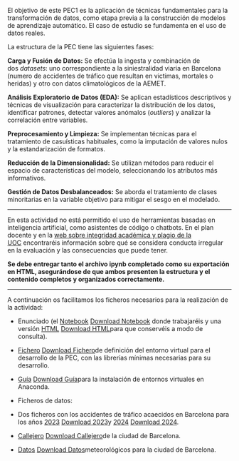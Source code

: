 
El objetivo de este PEC1 es la aplicación de técnicas fundamentales para la transformación de datos, como etapa previa a la construcción de modelos de aprendizaje automático. El caso de estudio se fundamenta en el uso de datos reales.

La estructura de la PEC tiene las siguientes fases:

**Carga y Fusión de Datos:** Se efectúa la ingesta y combinación de dos _datasets_: uno correspondiente a la siniestralidad viaria en Barcelona  (numero de accidentes de tráfico que resultan en victimas, mortales o heridas) y otro con datos climatológicos de la AEMET.

**Análisis Exploratorio de Datos (EDA):** Se aplican estadísticos descriptivos y técnicas de visualización para caracterizar la distribución de los datos, identificar patrones, detectar valores anómalos (_outliers_) y analizar la correlación entre variables.

**Preprocesamiento y Limpieza:** Se implementan técnicas para el tratamiento de casuísticas habituales, como la imputación de valores nulos y la estandarización de formatos.

**Reducción de la Dimensionalidad:** Se utilizan métodos para reducir el espacio de características del modelo, seleccionando los atributos más informativos.

**Gestión de Datos Desbalanceados:** Se aborda el tratamiento de clases minoritarias en la variable objetivo para mitigar el sesgo en el modelado.

---

En esta actividad no está permitido el uso de herramientas basadas en inteligencia artificial, como asistentes de código o chatbots. En el plan docente y en la [web sobre integridad académica y plagio de la UOC](https://campus.uoc.edu/estudiant/microsites/plagi/es/index.html) encontraréis información sobre qué se considera conducta irregular en la evaluación y las consecuencias que puede tener.

**Se debe entregar tanto el archivo ipynb completado como su exportación en HTML, asegurándose de que ambos presenten la estructura y el contenido completos y organizados correctamente.**

---

A continuación os facilitamos los ficheros necesarios para la realización de la actividad:

- Enunciado (el [Notebook](https://aula.uoc.edu/courses/69096/files/8882484?wrap=1 "M2.891_20251_PEC1-Enunciado.ipynb") [Download Notebook](https://aula.uoc.edu/courses/69096/files/8882484/download?download_frd=1) donde trabajaréis y una versión [HTML](https://aula.uoc.edu/courses/69096/files/8882488?wrap=1 "M2.891_20251_PEC1-Enunciado.html") [Download HTML](https://aula.uoc.edu/courses/69096/files/8882488/download?download_frd=1)para que conservéis a modo de consulta).
- [Fichero](https://aula.uoc.edu/courses/69096/files/8882491?wrap=1 "environment_uoc20251pec1.yml") [Download Fichero](https://aula.uoc.edu/courses/69096/files/8882491/download?download_frd=1)de definición del entorno virtual para el desarrollo de la PEC, con las librerías mínimas necesarias para su desarrollo.
- [Guía](https://aula.uoc.edu/courses/69096/files/8882493?wrap=1 "M2.891 - Instalacion Anaconda.pdf") [Download Guía](https://aula.uoc.edu/courses/69096/files/8882493/download?download_frd=1)para la instalación de entornos virtuales en Anaconda.
- Ficheros de datos:

- Dos ficheros con los accidentes de tráfico acaecidos en Barcelona para los años [2023](https://aula.uoc.edu/courses/69096/files/8882497?wrap=1 "2023_accidents_gu_bcn.csv") [Download 2023](https://aula.uoc.edu/courses/69096/files/8882497/download?download_frd=1)y [2024](https://aula.uoc.edu/courses/69096/files/8882500?wrap=1 "2024_accidents_gu_bcn.csv") [Download 2024](https://aula.uoc.edu/courses/69096/files/8882500/download?download_frd=1).
- [Callejero](https://aula.uoc.edu/courses/69096/files/8882503?wrap=1 "carrerer.csv") [Download Callejero](https://aula.uoc.edu/courses/69096/files/8882503/download?download_frd=1)de la ciudad de Barcelona.
- [Datos](https://aula.uoc.edu/courses/69096/files/8882505?wrap=1 "opendata_aemet_es.csv") [Download Datos](https://aula.uoc.edu/courses/69096/files/8882505/download?download_frd=1)meteorológicos para la ciudad de Barcelona.